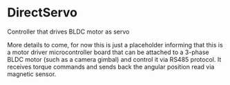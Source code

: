 # DirectServo
Controller that drives BLDC motor as servo


More details to come, 
for now this is just a placeholder informing that this is a motor driver microcontroller board that can be attached to a 3-phase
BLDC motor (such as a camera gimbal) and control it via RS485 protocol. 
It receives torque commands and sends back the angular position read via magnetic sensor.
